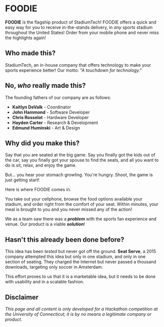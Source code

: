 FOODIE
=======

__FOODIE__ is the flagship product of StadiumTech! FOODIE offers a quick and easy way for you to receive in-the-stands delivery, in _any_ sports stadium throughout the United States! Order from your mobile phone and never miss the highlights again!

Who made this?
--------------

StadiumTech, an in-house company that offers technology to make your sports experience better! Our motto: _"A touchdown for technology."_


No, _who_ really made this?
---------------

The founding fathers of our company are as follows:

* __Kaitlyn DeValk__ - Coordinator
* __John Hammond__ - Software Developer
* __Chris Rosselot__ - Hardware Developer
* __Hayden Carter__ - Research & Development
* __Edmund Huminski__ - Art & Design


Why did you make this?
-------------------

Say that you are seated at the big game. Say you finally got the kids out of the car, say you finally got your spouse to find the seats, and all you want to do is sit, relax, and enjoy the game. 

But... you hear your stomach growling. You're hungry. Shoot, the game is just getting start!

Here is where FOODIE comes in.

You take out your cellphone, browse the food options available your stadium, and order right from the comfort of your seat. Within minutes, your meal is brought to you and you never missed any of the action!

We as a team saw there was a ___problem___ with the sports fan experience and venue. Our product is a viable ___solution___!

Hasn't this already been done before?
---------

This idea has been _tested_ but never got off the ground. __Seat Serve__, a 2015 company attempted this idea but only in one stadium, and only in one section of seating. They charged the Internet but never passed a thousand downloads, targeting only soccer in Amsterdam.

This effort proves to us that it is a marketable idea, but it needs to be done with usability and in a scalable fashion.  


Disclaimer
-----------

_This page and all content is only developed for a Hackathon competition at the University of Connecticut; it is by no means a legitimate company or product._